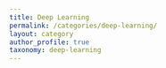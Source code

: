 ```yaml
---
title: Deep Learning
permalink: /categories/deep-learning/
layout: category
author_profile: true
taxonomy: deep-learning
---
```

